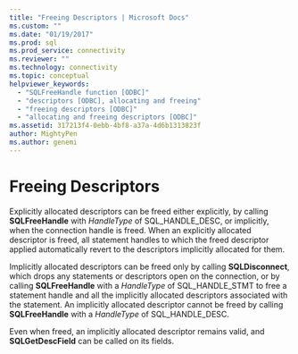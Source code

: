 ```yaml
---
title: "Freeing Descriptors | Microsoft Docs"
ms.custom: ""
ms.date: "01/19/2017"
ms.prod: sql
ms.prod_service: connectivity
ms.reviewer: ""
ms.technology: connectivity
ms.topic: conceptual
helpviewer_keywords: 
  - "SQLFreeHandle function [ODBC]"
  - "descriptors [ODBC], allocating and freeing"
  - "freeing descriptors [ODBC]"
  - "allocating and freeing descriptors [ODBC]"
ms.assetid: 317213f4-0ebb-4bf8-a37a-4d6b1313823f
author: MightyPen
ms.author: genemi
---
```

# Freeing Descriptors
Explicitly allocated descriptors can be freed either explicitly, by calling **SQLFreeHandle** with *HandleType* of SQL_HANDLE_DESC, or implicitly, when the connection handle is freed. When an explicitly allocated descriptor is freed, all statement handles to which the freed descriptor applied automatically revert to the descriptors implicitly allocated for them.  
  
 Implicitly allocated descriptors can be freed only by calling **SQLDisconnect**, which drops any statements or descriptors open on the connection, or by calling **SQLFreeHandle** with a *HandleType* of SQL_HANDLE_STMT to free a statement handle and all the implicitly allocated descriptors associated with the statement. An implicitly allocated descriptor cannot be freed by calling **SQLFreeHandle** with a *HandleType* of SQL_HANDLE_DESC.  
  
 Even when freed, an implicitly allocated descriptor remains valid, and **SQLGetDescField** can be called on its fields.
